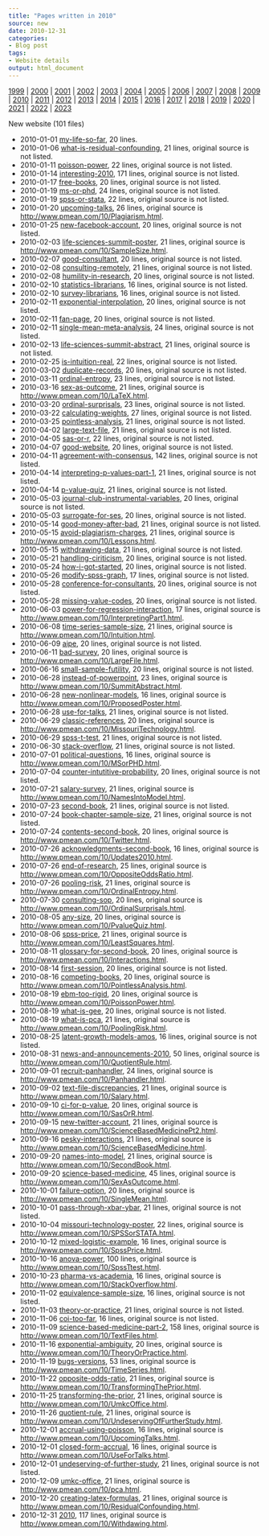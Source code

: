 ```yaml
---
title: "Pages written in 2010"
source: new
date: 2010-12-31
categories:
- Blog post
tags:
- Website details
output: html_document
---
```

 
[1999](http://new.pmean.com/1999/) | [2000](http://new.pmean.com/2000/) | [2001](http://new.pmean.com/2001/) | [2002](http://new.pmean.com/2002/) | [2003](http://new.pmean.com/2003/) | [2004](http://new.pmean.com/2004/) | [2005](http://new.pmean.com/2005/) | [2006](http://new.pmean.com/2006/) | [2007](http://new.pmean.com/2007/) | [2008](http://new.pmean.com/2008/) | [2009](http://new.pmean.com/2009/) | [2010](http://new.pmean.com/2010/) | [2011](http://new.pmean.com/2011/) | [2012](http://new.pmean.com/2012/) | [2013](http://new.pmean.com/2013/) | [2014](http://new.pmean.com/2014/) | [2015](http://new.pmean.com/2015/) | [2016](http://new.pmean.com/2016/) | [2017](http://new.pmean.com/2017/) | [2018](http://new.pmean.com/2018/) | [2019](http://new.pmean.com/2019/) | [2020](http://new.pmean.com/2020/) | [2021](http://new.pmean.com/2021/) | [2022](http://new.pmean.com/2022/) | [2023](http://new.pmean.com/2023/)
 
New website (101 files)
 
+ 2010-01-01 [my-life-so-far](http://new.pmean.com/my-life-so-far/),  20 lines.  
+ 2010-01-06 [what-is-residual-confounding](http://new.pmean.com/what-is-residual-confounding/),  21 lines, original source is not listed.  
+ 2010-01-11 [poisson-power](http://new.pmean.com/poisson-power/),  22 lines, original source is not listed.  
+ 2010-01-14 [interesting-2010](http://new.pmean.com/interesting-2010/),  171 lines, original source is not listed.  
+ 2010-01-17 [free-books](http://new.pmean.com/free-books/),  20 lines, original source is not listed.  
+ 2010-01-19 [ms-or-phd](http://new.pmean.com/ms-or-phd/),  24 lines, original source is not listed.  
+ 2010-01-19 [spss-or-stata](http://new.pmean.com/spss-or-stata/),  22 lines, original source is not listed.  
+ 2010-01-20 [upcoming-talks](http://new.pmean.com/upcoming-talks/),  26 lines, original source is http://www.pmean.com/10/Plagiarism.html.  
+ 2010-01-25 [new-facebook-account](http://new.pmean.com/new-facebook-account/),  20 lines, original source is not listed.  
+ 2010-02-03 [life-sciences-summit-poster](http://new.pmean.com/life-sciences-summit-poster/),  21 lines, original source is http://www.pmean.com/10/SampleSize.html.  
+ 2010-02-07 [good-consultant](http://new.pmean.com/good-consultant/),  20 lines, original source is not listed.  
+ 2010-02-08 [consulting-remotely](http://new.pmean.com/consulting-remotely/),  21 lines, original source is not listed.  
+ 2010-02-08 [humility-in-research](http://new.pmean.com/humility-in-research/),  20 lines, original source is not listed.  
+ 2010-02-10 [statistics-librarians](http://new.pmean.com/statistics-librarians/),  16 lines, original source is not listed.  
+ 2010-02-10 [survey-librarians](http://new.pmean.com/survey-librarians/),  16 lines, original source is not listed.  
+ 2010-02-11 [exponential-interpolation](http://new.pmean.com/exponential-interpolation/),  20 lines, original source is not listed.  
+ 2010-02-11 [fan-page](http://new.pmean.com/fan-page/),  20 lines, original source is not listed.  
+ 2010-02-11 [single-mean-meta-analysis](http://new.pmean.com/single-mean-meta-analysis/),  24 lines, original source is not listed.  
+ 2010-02-13 [life-sciences-summit-abstract](http://new.pmean.com/life-sciences-summit-abstract/),  21 lines, original source is not listed.  
+ 2010-02-25 [is-intuition-real](http://new.pmean.com/is-intuition-real/),  22 lines, original source is not listed.  
+ 2010-03-02 [duplicate-records](http://new.pmean.com/duplicate-records/),  20 lines, original source is not listed.  
+ 2010-03-11 [ordinal-entropy](http://new.pmean.com/ordinal-entropy/),  23 lines, original source is not listed.  
+ 2010-03-16 [sex-as-outcome](http://new.pmean.com/sex-as-outcome/),  21 lines, original source is http://www.pmean.com/10/LaTeX.html.  
+ 2010-03-20 [ordinal-surprisals](http://new.pmean.com/ordinal-surprisals/),  23 lines, original source is not listed.  
+ 2010-03-22 [calculating-weights](http://new.pmean.com/calculating-weights/),  27 lines, original source is not listed.  
+ 2010-03-25 [pointless-analysis](http://new.pmean.com/pointless-analysis/),  21 lines, original source is not listed.  
+ 2010-04-02 [large-text-file](http://new.pmean.com/large-text-file/),  21 lines, original source is not listed.  
+ 2010-04-05 [sas-or-r](http://new.pmean.com/sas-or-r/),  22 lines, original source is not listed.  
+ 2010-04-07 [good-website](http://new.pmean.com/good-website/),  20 lines, original source is not listed.  
+ 2010-04-11 [agreement-with-consensus](http://new.pmean.com/agreement-with-consensus/),  142 lines, original source is not listed.  
+ 2010-04-14 [interpreting-p-values-part-1](http://new.pmean.com/interpreting-p-values-part-1/),  21 lines, original source is not listed.  
+ 2010-04-14 [p-value-quiz](http://new.pmean.com/p-value-quiz/),  21 lines, original source is not listed.  
+ 2010-05-03 [journal-club-instrumental-variables](http://new.pmean.com/journal-club-instrumental-variables/),  20 lines, original source is not listed.  
+ 2010-05-03 [surrogate-for-ses](http://new.pmean.com/surrogate-for-ses/),  20 lines, original source is not listed.  
+ 2010-05-14 [good-money-after-bad](http://new.pmean.com/good-money-after-bad/),  21 lines, original source is not listed.  
+ 2010-05-15 [avoid-plagiarism-charges](http://new.pmean.com/avoid-plagiarism-charges/),  21 lines, original source is http://www.pmean.com/10/Lessons.html.  
+ 2010-05-15 [withdrawing-data](http://new.pmean.com/withdrawing-data/),  21 lines, original source is not listed.  
+ 2010-05-21 [handling-ciriticism](http://new.pmean.com/handling-ciriticism/),  20 lines, original source is not listed.  
+ 2010-05-24 [how-i-got-started](http://new.pmean.com/how-i-got-started/),  20 lines, original source is not listed.  
+ 2010-05-26 [modify-spss-graph](http://new.pmean.com/modify-spss-graph/),  17 lines, original source is not listed.  
+ 2010-05-28 [conference-for-consultants](http://new.pmean.com/conference-for-consultants/),  20 lines, original source is not listed.  
+ 2010-05-28 [missing-value-codes](http://new.pmean.com/missing-value-codes/),  20 lines, original source is not listed.  
+ 2010-06-03 [power-for-regression-interaction](http://new.pmean.com/power-for-regression-interaction/),  17 lines, original source is http://www.pmean.com/10/InterpretingPart1.html.  
+ 2010-06-08 [time-series-sample-size](http://new.pmean.com/time-series-sample-size/),  21 lines, original source is http://www.pmean.com/10/Intuition.html.  
+ 2010-06-09 [aipe](http://new.pmean.com/aipe/),  20 lines, original source is not listed.  
+ 2010-06-11 [bad-survey](http://new.pmean.com/bad-survey/),  20 lines, original source is http://www.pmean.com/10/LargeFile.html.  
+ 2010-06-16 [small-sample-futility](http://new.pmean.com/small-sample-futility/),  20 lines, original source is not listed.  
+ 2010-06-28 [instead-of-powerpoint](http://new.pmean.com/instead-of-powerpoint/),  23 lines, original source is http://www.pmean.com/10/SummitAbstract.html.  
+ 2010-06-28 [new-nonlinear-models](http://new.pmean.com/new-nonlinear-models/),  16 lines, original source is http://www.pmean.com/10/ProposedPoster.html.  
+ 2010-06-28 [use-for-talks](http://new.pmean.com/use-for-talks/),  21 lines, original source is not listed.  
+ 2010-06-29 [classic-references](http://new.pmean.com/classic-references/),  20 lines, original source is http://www.pmean.com/10/MissouriTechnology.html.  
+ 2010-06-29 [spss-t-test](http://new.pmean.com/spss-t-test/),  21 lines, original source is not listed.  
+ 2010-06-30 [stack-overflow](http://new.pmean.com/stack-overflow/),  21 lines, original source is not listed.  
+ 2010-07-01 [political-questions](http://new.pmean.com/political-questions/),  16 lines, original source is http://www.pmean.com/10/MSorPHD.html.  
+ 2010-07-04 [counter-intutitive-probability](http://new.pmean.com/counter-intutitive-probability/),  20 lines, original source is not listed.  
+ 2010-07-21 [salary-survey](http://new.pmean.com/salary-survey/),  21 lines, original source is http://www.pmean.com/10/NamesIntoModel.html.  
+ 2010-07-23 [second-book](http://new.pmean.com/second-book/),  21 lines, original source is not listed.  
+ 2010-07-24 [book-chapter-sample-size](http://new.pmean.com/book-chapter-sample-size/),  21 lines, original source is not listed.  
+ 2010-07-24 [contents-second-book](http://new.pmean.com/contents-second-book/),  20 lines, original source is http://www.pmean.com/10/Twitter.html.  
+ 2010-07-26 [acknowledgments-second-book](http://new.pmean.com/acknowledgments-second-book/),  16 lines, original source is http://www.pmean.com/10/Updates2010.html.  
+ 2010-07-26 [end-of-research](http://new.pmean.com/end-of-research/),  25 lines, original source is http://www.pmean.com/10/OppositeOddsRatio.html.  
+ 2010-07-26 [pooling-risk](http://new.pmean.com/pooling-risk/),  21 lines, original source is http://www.pmean.com/10/OrdinalEntropy.html.  
+ 2010-07-30 [consulting-sop](http://new.pmean.com/consulting-sop/),  20 lines, original source is http://www.pmean.com/10/OrdinalSurprisals.html.  
+ 2010-08-05 [any-size](http://new.pmean.com/any-size/),  20 lines, original source is http://www.pmean.com/10/PvalueQuiz.html.  
+ 2010-08-06 [spss-price](http://new.pmean.com/spss-price/),  21 lines, original source is http://www.pmean.com/10/LeastSquares.html.  
+ 2010-08-11 [glossary-for-second-book](http://new.pmean.com/glossary-for-second-book/),  20 lines, original source is http://www.pmean.com/10/Interactions.html.  
+ 2010-08-14 [first-session](http://new.pmean.com/first-session/),  20 lines, original source is not listed.  
+ 2010-08-16 [competing-books](http://new.pmean.com/competing-books/),  20 lines, original source is http://www.pmean.com/10/PointlessAnalysis.html.  
+ 2010-08-19 [ebm-too-rigid](http://new.pmean.com/ebm-too-rigid/),  20 lines, original source is http://www.pmean.com/10/PoissonPower.html.  
+ 2010-08-19 [what-is-gee](http://new.pmean.com/what-is-gee/),  20 lines, original source is not listed.  
+ 2010-08-19 [what-is-pca](http://new.pmean.com/what-is-pca/),  21 lines, original source is http://www.pmean.com/10/PoolingRisk.html.  
+ 2010-08-25 [latent-growth-models-amos](http://new.pmean.com/latent-growth-models-amos/),  16 lines, original source is not listed.  
+ 2010-08-31 [news-and-announcements-2010](http://new.pmean.com/news-and-announcements-2010/),  50 lines, original source is http://www.pmean.com/10/QuotientRule.html.  
+ 2010-09-01 [recruit-panhandler](http://new.pmean.com/recruit-panhandler/),  24 lines, original source is http://www.pmean.com/10/Panhandler.html.  
+ 2010-09-02 [text-file-discrepancies](http://new.pmean.com/text-file-discrepancies/),  21 lines, original source is http://www.pmean.com/10/Salary.html.  
+ 2010-09-10 [ci-for-p-value](http://new.pmean.com/ci-for-p-value/),  20 lines, original source is http://www.pmean.com/10/SasOrR.html.  
+ 2010-09-15 [new-twitter-account](http://new.pmean.com/new-twitter-account/),  21 lines, original source is http://www.pmean.com/10/ScienceBasedMedicinePt2.html.  
+ 2010-09-16 [pesky-interactions](http://new.pmean.com/pesky-interactions/),  21 lines, original source is http://www.pmean.com/10/ScienceBasedMedicine.html.  
+ 2010-09-20 [names-into-model](http://new.pmean.com/names-into-model/),  21 lines, original source is http://www.pmean.com/10/SecondBook.html.  
+ 2010-09-20 [science-based-medicine](http://new.pmean.com/science-based-medicine/),  45 lines, original source is http://www.pmean.com/10/SexAsOutcome.html.  
+ 2010-10-01 [failure-option](http://new.pmean.com/failure-option/),  20 lines, original source is http://www.pmean.com/10/SingleMean.html.  
+ 2010-10-01 [pass-through-xbar-ybar](http://new.pmean.com/pass-through-xbar-ybar/),  21 lines, original source is not listed.  
+ 2010-10-04 [missouri-technology-poster](http://new.pmean.com/missouri-technology-poster/),  22 lines, original source is http://www.pmean.com/10/SPSSorSTATA.html.  
+ 2010-10-12 [mixed-logistic-example](http://new.pmean.com/mixed-logistic-example/),  16 lines, original source is http://www.pmean.com/10/SpssPrice.html.  
+ 2010-10-16 [anova-power](http://new.pmean.com/anova-power/),  100 lines, original source is http://www.pmean.com/10/SpssTtest.html.  
+ 2010-10-23 [pharma-vs-academia](http://new.pmean.com/pharma-vs-academia/),  16 lines, original source is http://www.pmean.com/10/StackOverflow.html.  
+ 2010-11-02 [equivalence-sample-size](http://new.pmean.com/equivalence-sample-size/),  16 lines, original source is not listed.  
+ 2010-11-03 [theory-or-practice](http://new.pmean.com/theory-or-practice/),  21 lines, original source is not listed.  
+ 2010-11-06 [coi-too-far](http://new.pmean.com/coi-too-far/),  16 lines, original source is not listed.  
+ 2010-11-09 [science-based-medicine-part-2](http://new.pmean.com/science-based-medicine-part-2/),  158 lines, original source is http://www.pmean.com/10/TextFiles.html.  
+ 2010-11-16 [exponential-ambiguity](http://new.pmean.com/exponential-ambiguity/),  20 lines, original source is http://www.pmean.com/10/TheoryOrPractice.html.  
+ 2010-11-19 [bugs-versions](http://new.pmean.com/bugs-versions/),  53 lines, original source is http://www.pmean.com/10/TimeSeries.html.  
+ 2010-11-22 [opposite-odds-ratio](http://new.pmean.com/opposite-odds-ratio/),  21 lines, original source is http://www.pmean.com/10/TransformingThePrior.html.  
+ 2010-11-25 [transforming-the-prior](http://new.pmean.com/transforming-the-prior/),  21 lines, original source is http://www.pmean.com/10/UmkcOffice.html.  
+ 2010-11-26 [quotient-rule](http://new.pmean.com/quotient-rule/),  21 lines, original source is http://www.pmean.com/10/UndeservingOfFurtherStudy.html.  
+ 2010-12-01 [accrual-using-poisson](http://new.pmean.com/accrual-using-poisson/),  16 lines, original source is http://www.pmean.com/10/UpcomingTalks.html.  
+ 2010-12-01 [closed-form-accrual](http://new.pmean.com/closed-form-accrual/),  16 lines, original source is http://www.pmean.com/10/UseForTalks.html.  
+ 2010-12-01 [undeserving-of-further-study](http://new.pmean.com/undeserving-of-further-study/),  21 lines, original source is not listed.  
+ 2010-12-09 [umkc-office](http://new.pmean.com/umkc-office/),  21 lines, original source is http://www.pmean.com/10/pca.html.  
+ 2010-12-20 [creating-latex-formulas](http://new.pmean.com/creating-latex-formulas/),  21 lines, original source is http://www.pmean.com/10/ResidualConfounding.html.  
+ 2010-12-31 [2010](http://new.pmean.com/2010/),  117 lines, original source is http://www.pmean.com/10/Withdawing.html.
 

